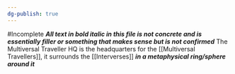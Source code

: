 ```yaml
---
dg-publish: true
---
```

#Incomplete 
_**All text in bold italic in this file is not concrete and is essentially filler or something that makes sense but is not confirmed**_
The Multiversal Traveller HQ is the headquarters for the [[Multiversal Travellers]], it surrounds the [[Interverses]] _**in a metaphysical ring/sphere around it**_